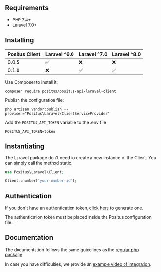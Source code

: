 ## Requirements

- PHP 7.4+
- Laravel 7.0+

## Installing

| Positus Client | Laravel ^6.0       | Laravel ^7.0       | Laravel ^8.0       |
|----------------|--------------------|--------------------|--------------------|
| 0.0.5          | :white_check_mark: | :x:                | :x:                |
| 0.1.0          | :x:                | :white_check_mark: | :white_check_mark: |

Use Composer to install it:

````
composer require positus/positus-api-laravel-client
````

Publish the configuration file:

````
php artisan vendor:publish --provider="Positus\Laravel\ClientServiceProvider"
````

Add the `POSITUS_API_TOKEN` variable to the .env file

````
POSITUS_API_TOKEN=token
````

## Instantiating

The Laravel package don't need to create a new instance of the Client. You can simply call the method static.

````php
use Positus\Laravel\Client;

Client::number('your-number-id');
````

## Authentication

If you don't have an authentication token, [click here](https://studio.posit.us/minha-conta/api-tokens) to generate one.

The authentication token must be placed inside the Positus configuration file.

## Documentation

The documentation follows the same guidelines as the [regular php package](https://github.com/positusapps/positus-api-php-client).

In case you have difficulties, we provide an [example video of integration](https://www.youtube.com/watch?v=Sb1R2jnRC4k).